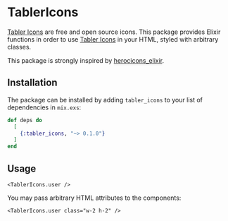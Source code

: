 # TablerIcons

[Tabler Icons](https://tabler-icons.io/) are free and open source icons. This package provides Elixir functions in order to use [Tabler Icons](https://tabler-icons.io/) in your HTML, styled with arbitrary classes.

This package is strongly inspired by [herocicons_elixir](https://github.com/mveytsman/heroicons_elixir).

## Installation

The package can be installed by adding `tabler_icons` to your list of dependencies in `mix.exs`:

```elixir
def deps do
  [
    {:tabler_icons, "~> 0.1.0"}
  ]
end
```

## Usage

```
<TablerIcons.user />
```

You may pass arbitrary HTML attributes to the components:

```
<TablerIcons.user class="w-2 h-2" />
```
